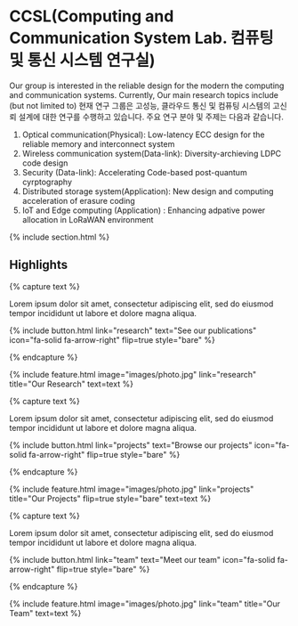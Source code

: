 ---
---

# CCSL(Computing and Communication System Lab. 컴퓨팅 및 통신 시스템 연구실)

Our group is interested in the reliable design for the modern the computing and communication systems.
Currently, Our main research topics include (but not limited to) 
현재 연구 그룹은 고성능, 클라우드 통신 및 컴퓨팅 시스템의 고신뢰 설계에 대한 연구를 수행하고 있습니다. 
주요 연구 분야 및 주제는 다음과 같습니다.

1) Optical communication(Physical): Low-latency ECC design for the reliable memory and interconnect system
2) Wireless communication system(Data-link): Diversity-archieving LDPC code design 
3) Security (Data-link): Accelerating Code-based post-quantum cyrptography
4) Distributed storage system(Application): New design and computing acceleration of erasure coding 
5) IoT and Edge computing (Application) : Enhancing adpative power allocation in LoRaWAN environment

{% include section.html %}

## Highlights

{% capture text %}

Lorem ipsum dolor sit amet, consectetur adipiscing elit, sed do eiusmod tempor incididunt ut labore et dolore magna aliqua.

{%
  include button.html
  link="research"
  text="See our publications"
  icon="fa-solid fa-arrow-right"
  flip=true
  style="bare"
%}

{% endcapture %}

{%
  include feature.html
  image="images/photo.jpg"
  link="research"
  title="Our Research"
  text=text
%}

{% capture text %}

Lorem ipsum dolor sit amet, consectetur adipiscing elit, sed do eiusmod tempor incididunt ut labore et dolore magna aliqua.

{%
  include button.html
  link="projects"
  text="Browse our projects"
  icon="fa-solid fa-arrow-right"
  flip=true
  style="bare"
%}

{% endcapture %}

{%
  include feature.html
  image="images/photo.jpg"
  link="projects"
  title="Our Projects"
  flip=true
  style="bare"
  text=text
%}

{% capture text %}

Lorem ipsum dolor sit amet, consectetur adipiscing elit, sed do eiusmod tempor incididunt ut labore et dolore magna aliqua.

{%
  include button.html
  link="team"
  text="Meet our team"
  icon="fa-solid fa-arrow-right"
  flip=true
  style="bare"
%}

{% endcapture %}

{%
  include feature.html
  image="images/photo.jpg"
  link="team"
  title="Our Team"
  text=text
%}
